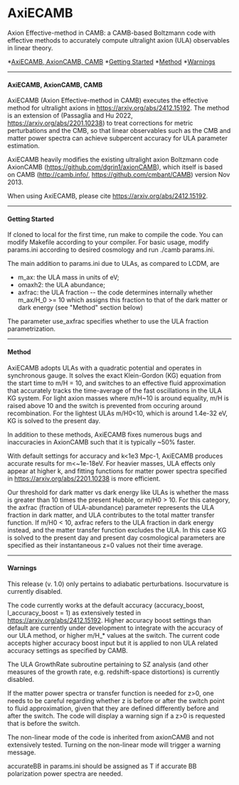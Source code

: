# <a name="top"></a>AxiECAMB

Axion Effective-method in CAMB: a CAMB-based Boltzmann code with effective methods to accurately compute ultralight axion (ULA) observables in linear theory.

*[AxiECAMB, AxionCAMB, CAMB](#intro)
*[Getting Started](#basics)
*[Method](#physics)
*[Warnings](#warnings)

----------------------------------------------------------------------
#### <a name="intro"></a>AxiECAMB, AxionCAMB, CAMB

AxiECAMB (Axion Effective-method in CAMB) executes the effective method for ultralight axions in https://arxiv.org/abs/2412.15192. The method is an extension of (Passaglia and Hu 2022, https://arxiv.org/abs/2201.10238) to treat corrections for metric perturbations and the CMB, so that linear observables such as the CMB and matter power spectra can achieve subpercent accuracy for ULA parameter estimation.

AxiECAMB heavily modifies the existing ultralight axion Boltzmann code AxionCAMB (https://github.com/dgrin1/axionCAMB), which itself is based on CAMB (http://camb.info/, https://github.com/cmbant/CAMB) version Nov 2013. 

When using AxiECAMB, please cite https://arxiv.org/abs/2412.15192.

----------------------------------------------------------------------
#### <a name="basics"></a>Getting Started

If cloned to local for the first time, run make to compile the code. You can modify Makefile according to your compiler. For basic usage, modify params.ini according to desired cosmology and run ./camb params.ini. 

The main addition to params.ini due to ULAs, as compared to LCDM, are 

 - m_ax: the ULA mass in units of eV;
 - omaxh2: the ULA abundance;
 - axfrac: the ULA fraction -- the code determines internally whether m_ax/H_0 >= 10 which assigns this fraction to that of the dark matter or dark energy (see "Method" section below)

The parameter use_axfrac specifies whether to use the ULA fraction parametrization.

----------------------------------------------------------------------
#### <a name="physics"></a>Method

AxiECAMB adopts ULAs with a quadratic potential and operates in synchronous gauge. It solves the exact Klein-Gordon (KG) equation from the start time to m/H = 10, and switches to an effective fluid approximation that accurately tracks the time-average of the fast oscillations in the ULA KG system. For light axion masses where m/H~10 is around equality, m/H is raised above 10 and the switch is prevented from occuring around recombination.  For the lightest ULAs m/H0<10, which is around 1.4e-32 eV, KG is solved to the present day.

In addition to these methods, AxiECAMB fixes numerous bugs and inaccuracies in AxionCAMB such that it is typically ~50% faster. 

With default settings for accuracy and k<1e3 Mpc-1, AxiECAMB produces accurate results for m<~1e-18eV. For heavier masses, ULA effects only appear at higher k, and fitting functions for matter power spectra specified in https://arxiv.org/abs/2201.10238 is more efficient. 

Our threshold for dark matter vs dark energy like ULAs is whether the mass is greater than 10 times the present Hubble, or m/H0 > 10. For this category, the axfrac (fraction of ULA-abundance) parameter represents the ULA fraction in dark matter, and ULA contributes to the total matter transfer function. If m/H0 < 10, axfrac refers to the ULA fraction in dark energy instead, and the matter transfer function excludes the ULA. In this case KG is solved to the present day and present day cosmological parameters are specified as their instantaneous z=0 values not their time average.

----------------------------------------------------------------------
#### <a name="warnings"></a>Warnings

This release (v. 1.0) only pertains to adiabatic perturbations. Isocurvature is currently disabled.

The code currently works at the default accuracy (accuracy_boost, l_accuracy_boost = 1) as extensively tested in https://arxiv.org/abs/2412.15192. Higher accuracy boost settings than default are currently under development to integrate with the accuracy of our ULA method, or higher m/H_* values at the switch. The current code accepts higher accuracy boost input but it is applied to non ULA related accuracy settings as specified by CAMB. 

The ULA GrowthRate subroutine pertaining to SZ analysis (and other measures of the growth rate, e.g. redshift-space distortions) is currently disabled.

If the matter power spectra or transfer function is needed for z>0, one needs to be careful regarding whether z is before or after the switch point to fluid approximation, given that they are defined differently before and after the switch. The code will display a warning sign if a z>0 is requested that is before the switch.

The non-linear mode of the code is inherited from axionCAMB and not extensively tested. Turning on the non-linear mode will trigger a warning message.

accurateBB in params.ini should be assigned as T if accurate BB polarization power spectra are needed.
